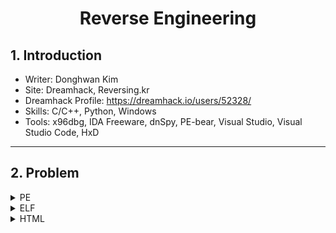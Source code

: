 <h1 align="center">Reverse Engineering</h1>

## 1. Introduction
- Writer: Donghwan Kim
- Site: Dreamhack, Reversing.kr
- Dreamhack Profile: https://dreamhack.io/users/52328/
- Skills: C/C++, Python, Windows
- Tools: x96dbg, IDA Freeware, dnSpy, PE-bear, Visual Studio, Visual Studio Code, HxD

---

## 2. Problem
<details>
  <summary>PE</summary>
  
  - [001.Problem - rev-basic-0](/PE/001_Problem/README.md)
  - [002.Problem - rev-basic-1](/PE/002_Problem/README.md)
  - [003.Problem - Inject ME!!!](/PE/003_Problem/README.md)
  - [004.Problem - rev-basic-8](/PE/004_Problem/README.md)
  - [005.Problem - rev-basic-6](/PE/005_Problem/README.md)
  - [006.Problem - rev-basic-4](/PE/006_Problem/README.md)
  - [007.Problem - rev-basic-3](/PE/007_Problem/README.md)
  - [008.Problem - rev-basic-2](/PE/008_Problem/README.md)
  - [009.Problem - patch](/PE/009_Problem/README.md)
  - [010.Problem - Easy_CrackMe](/PE/010_Problem/README.md)
  - [011.Problem - [wargame.kr] DLL with notepad](/PE/011_Problem/README.md)
  - [012.Problem - rev-basic-7](/PE/012_Problem/README.md)
  - [013.Problem - What is your name?](/PE/013_Problem/README.md)
  - [014.Problem - rev-basic-5](/PE/014_Problem/README.md)
  - [015.Problem - rev-basic-9](/PE/015_Problem/README.md)
  - [016.Problem - Kick the door](/PE/016_Problem/README.md)
  - [017.Problem - babycmp](/PE/017_Problem/README.md)
  - [018.Problem - You shall not pass](/PE/018_Problem/README.md)
  - [019.Problem - Easy Keygen](/PE/019_Problem/README.md)
  - [020.Problem - Direct3D FPS](/PE/020_Problem/README.md)
  - [021.Problem - CSHOP](/PE/021_Problem/README.md)
  - [022.Problem - CSharp](/PE/022_Problem/README.md)
  - [023.Problem - 2048 Revenge](/PE/023_Problem/README.md)
  - [024.Problem - Replace](/PE/024_Problem/README.md)
  - [025.Problem - x64 Lotto](/PE/025_Problem/README.md)
  - [026.Problem - My_First_Game_v0.1](/PE/026_Problem/README.md)
  - [027.Problem - PEPassword](/PE/027_Problem/README.md)
</details>

<details>
  <summary>ELF</summary>
  
  - [001.Problem - power cube](/ELF/001_Problem/README.md)
  - [002.Problem - ptrace_block](/ELF/002_Problem/README.md)
  - [003.Problem - Easy Assembly](/ELF/003_Problem/README.md)
</details>

<details>
  <summary>HTML</summary>
  
  - [001.Problem - Secure Mail](/HTML/001_Problem/README.md)
</details>

